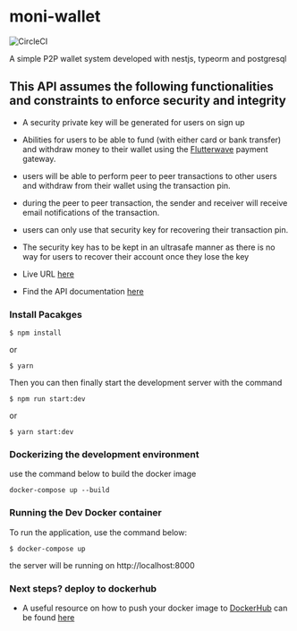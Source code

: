 # moni-wallet

![CircleCI](https://img.shields.io/circleci/build/github/E-wave112/m-wallets?token=bff5adf48f3d1acce9b2f433755a99ac1503192f)

A simple P2P wallet system developed with nestjs, typeorm and postgresql

## This API assumes the following functionalities and constraints to enforce security and integrity
- A security private key will be generated for users on sign up
- Abilities for users to be able to fund (with either card or bank transfer) and withdraw money to their wallet using the [Flutterwave](https://flutterwave.com/us/) payment gateway.
- users will be able to perform peer to peer transactions to other users and withdraw from their wallet using the transaction pin.
- during the peer to peer transaction, the sender and receiver will receive email notifications of the transaction.
- users can only use that security key for recovering their transaction pin.
- The security key has to be kept in an ultrasafe manner as there is no way for users to recover their account once they lose the key

- Live URL [here](https://m-wallets.herokuapp.com/api/v1)
- Find the API documentation [here](https://documenter.getpostman.com/view/11690328/UzQvtRBn)


### Install Pacakges

```
$ npm install
```
or

```
$ yarn
```
Then you can then finally start the development server with the command

```
$ npm run start:dev
```
or

```
$ yarn start:dev
```

### Dockerizing the development environment

use the command below to build the docker image
```
docker-compose up --build
```
### Running the Dev Docker container

To run the application, use the command below:

```
$ docker-compose up
```

the server will be running on http://localhost:8000

### Next steps? deploy to dockerhub 

- A useful resource on how to push your docker image to [DockerHub](https://hub.docker.com)  can be found [here](https://ropenscilabs.github.io/r-docker-tutorial/04-Dockerhub.html)

